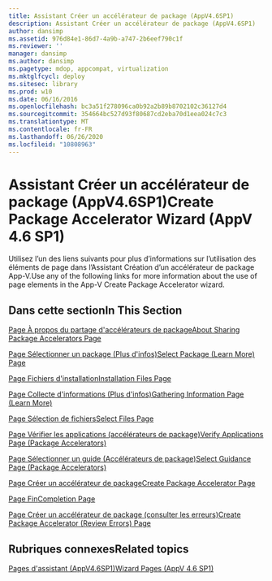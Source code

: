 ```yaml
---
title: Assistant Créer un accélérateur de package (AppV4.6SP1)
description: Assistant Créer un accélérateur de package (AppV4.6SP1)
author: dansimp
ms.assetid: 976d84e1-86d7-4a9b-a747-2b6eef790c1f
ms.reviewer: ''
manager: dansimp
ms.author: dansimp
ms.pagetype: mdop, appcompat, virtualization
ms.mktglfcycl: deploy
ms.sitesec: library
ms.prod: w10
ms.date: 06/16/2016
ms.openlocfilehash: bc3a51f278096ca0b92a2b89b8702102c36127d4
ms.sourcegitcommit: 354664bc527d93f80687cd2eba70d1eea024c7c3
ms.translationtype: MT
ms.contentlocale: fr-FR
ms.lasthandoff: 06/26/2020
ms.locfileid: "10808963"
---
```

# <span data-ttu-id="32133-103">Assistant Créer un accélérateur de package (AppV4.6SP1)</span><span class="sxs-lookup"><span data-stu-id="32133-103">Create Package Accelerator Wizard (AppV 4.6 SP1)</span></span>


<span data-ttu-id="32133-104">Utilisez l’un des liens suivants pour plus d’informations sur l’utilisation des éléments de page dans l’Assistant Création d’un accélérateur de package App-V.</span><span class="sxs-lookup"><span data-stu-id="32133-104">Use any of the following links for more information about the use of page elements in the App-V Create Package Accelerator wizard.</span></span>

## <span data-ttu-id="32133-105">Dans cette section</span><span class="sxs-lookup"><span data-stu-id="32133-105">In This Section</span></span>


<a href="" id="about-sharing-package-accelerators-page"></a>[<span data-ttu-id="32133-106">Page À propos du partage d'accélérateurs de package</span><span class="sxs-lookup"><span data-stu-id="32133-106">About Sharing Package Accelerators Page</span></span>](about-sharing-package-accelerators-page.md)  

<a href="" id="select-package--learn-more--page"></a>[<span data-ttu-id="32133-107">Page Sélectionner un package (Plus d'infos)</span><span class="sxs-lookup"><span data-stu-id="32133-107">Select Package (Learn More) Page</span></span>](select-package--learn-more--page.md)  

<a href="" id="installation-files-page"></a>[<span data-ttu-id="32133-108">Page Fichiers d'installation</span><span class="sxs-lookup"><span data-stu-id="32133-108">Installation Files Page</span></span>](installation-files-page.md)  

<a href="" id="gathering-information-page--learn-more-"></a>[<span data-ttu-id="32133-109">Page Collecte d'informations (Plus d'infos)</span><span class="sxs-lookup"><span data-stu-id="32133-109">Gathering Information Page (Learn More)</span></span>](gathering-information-page--learn-more-.md)  

<a href="" id="select-files-page"></a>[<span data-ttu-id="32133-110">Page Sélection de fichiers</span><span class="sxs-lookup"><span data-stu-id="32133-110">Select Files Page</span></span>](select-files-page.md)  

<a href="" id="verify-applications-page--package-accelerators-"></a>[<span data-ttu-id="32133-111">Page Vérifier les applications (accélérateurs de package)</span><span class="sxs-lookup"><span data-stu-id="32133-111">Verify Applications Page (Package Accelerators)</span></span>](verify-applications-page--package-accelerators-.md)  

<a href="" id="select-guidance-page--package-accelerators-"></a>[<span data-ttu-id="32133-112">Page Sélectionner un guide (Accélérateurs de package)</span><span class="sxs-lookup"><span data-stu-id="32133-112">Select Guidance Page (Package Accelerators)</span></span>](select-guidance-page--package-accelerators-.md)  

<a href="" id="create-package-accelerator-page"></a>[<span data-ttu-id="32133-113">Page Créer un accélérateur de package</span><span class="sxs-lookup"><span data-stu-id="32133-113">Create Package Accelerator Page</span></span>](create-package-accelerator-page.md)  

<a href="" id="completion-page"></a>[<span data-ttu-id="32133-114">Page Fin</span><span class="sxs-lookup"><span data-stu-id="32133-114">Completion Page</span></span>](completion-page.md)  

<a href="" id="create-package-accelerator--review-errors--page"></a>[<span data-ttu-id="32133-115">Page Créer un accélérateur de package (consulter les erreurs)</span><span class="sxs-lookup"><span data-stu-id="32133-115">Create Package Accelerator (Review Errors) Page</span></span>](create-package-accelerator--review-errors--page.md)  

## <span data-ttu-id="32133-116">Rubriques connexes</span><span class="sxs-lookup"><span data-stu-id="32133-116">Related topics</span></span>


[<span data-ttu-id="32133-117">Pages d'assistant (AppV4.6SP1)</span><span class="sxs-lookup"><span data-stu-id="32133-117">Wizard Pages (AppV 4.6 SP1)</span></span>](wizard-pages--appv-46-sp1-.md)

 

 





